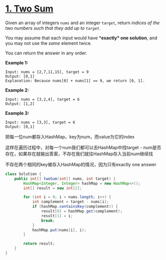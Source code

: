 # [1. Two Sum](https://leetcode.com/problems/two-sum/)

Given an array of integers `nums` and an integer `target`, return *indices of the two numbers such that they add up to `target`*.

You may assume that each input would have ***exactly\* one solution**, and you may not use the *same* element twice.

You can return the answer in any order.

 

**Example 1:**

```
Input: nums = [2,7,11,15], target = 9
Output: [0,1]
Explanation: Because nums[0] + nums[1] == 9, we return [0, 1].
```

**Example 2:**

```
Input: nums = [3,2,4], target = 6
Output: [1,2]
```

**Example 3:**

```
Input: nums = [3,3], target = 6
Output: [0,1]
```



把每一位num都存入HashMap，key为num，而value为它的index

这样在遍历过程中，对每一个num我们都可以去HashMap中找target - num是否存在，如果存在就输出答案，不存在我们就往HashMap存入当前num继续找

不存在两个相同的key被存入HashMap的情况，因为只有exactly one answer

```java
class Solution {
    public int[] twoSum(int[] nums, int target) {
        HashMap<Integer, Integer> hashMap = new HashMap<>();
        int[] result = new int[2];

        for (int i = 0; i < nums.length; i++) {
            int complement = target - nums[i];
            if (hashMap.containsKey(complement)) {
                result[0] = hashMap.get(complement);
                result[1] = i;
                break;
            }
            hashMap.put(nums[i], i);
        }

        return result;
    }
}
```

